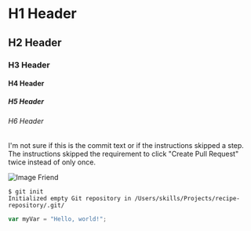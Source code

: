 # H1 Header
## H2 Header
### H3 Header
#### H4 Header
##### H5 Header
###### H6 Header


I'm not sure if this is the commit text or if the instructions skipped a step. The instructions skipped the requirement to click "Create Pull Request" twice instead of only once.

![Image Friend](https://static.wikia.nocookie.net/deltarune/images/3/3a/IMAGE_FRIEND.png)

```
$ git init
Initialized empty Git repository in /Users/skills/Projects/recipe-repository/.git/
```
``` javascript
var myVar = "Hello, world!";
```
